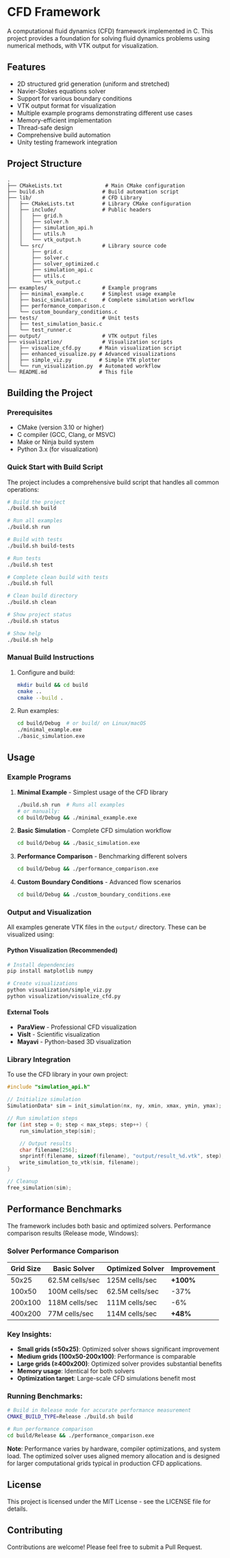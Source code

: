# CFD Framework

A computational fluid dynamics (CFD) framework implemented in C. This project provides a foundation for solving fluid dynamics problems using numerical methods, with VTK output for visualization.

## Features

- 2D structured grid generation (uniform and stretched)
- Navier-Stokes equations solver
- Support for various boundary conditions
- VTK output format for visualization
- Multiple example programs demonstrating different use cases
- Memory-efficient implementation
- Thread-safe design
- Comprehensive build automation
- Unity testing framework integration

## Project Structure

```
.
├── CMakeLists.txt              # Main CMake configuration
├── build.sh                   # Build automation script
├── lib/                       # CFD Library
│   ├── CMakeLists.txt         # Library CMake configuration
│   ├── include/               # Public headers
│   │   ├── grid.h
│   │   ├── solver.h
│   │   ├── simulation_api.h
│   │   ├── utils.h
│   │   └── vtk_output.h
│   └── src/                   # Library source code
│       ├── grid.c
│       ├── solver.c
│       ├── solver_optimized.c
│       ├── simulation_api.c
│       ├── utils.c
│       └── vtk_output.c
├── examples/                  # Example programs
│   ├── minimal_example.c      # Simplest usage example
│   ├── basic_simulation.c     # Complete simulation workflow
│   ├── performance_comparison.c
│   └── custom_boundary_conditions.c
├── tests/                     # Unit tests
│   ├── test_simulation_basic.c
│   └── test_runner.c
├── output/                    # VTK output files
├── visualization/             # Visualization scripts
│   ├── visualize_cfd.py      # Main visualization script
│   ├── enhanced_visualize.py # Advanced visualizations
│   ├── simple_viz.py         # Simple VTK plotter
│   └── run_visualization.py  # Automated workflow
└── README.md                 # This file
```

## Building the Project

### Prerequisites

- CMake (version 3.10 or higher)
- C compiler (GCC, Clang, or MSVC)
- Make or Ninja build system
- Python 3.x (for visualization)

### Quick Start with Build Script

The project includes a comprehensive build script that handles all common operations:

```bash
# Build the project
./build.sh build

# Run all examples
./build.sh run

# Build with tests
./build.sh build-tests

# Run tests
./build.sh test

# Complete clean build with tests
./build.sh full

# Clean build directory
./build.sh clean

# Show project status
./build.sh status

# Show help
./build.sh help
```

### Manual Build Instructions

1. Configure and build:
   ```bash
   mkdir build && cd build
   cmake ..
   cmake --build .
   ```

2. Run examples:
   ```bash
   cd build/Debug  # or build/ on Linux/macOS
   ./minimal_example.exe
   ./basic_simulation.exe
   ```

## Usage

### Example Programs

1. **Minimal Example** - Simplest usage of the CFD library
   ```bash
   ./build.sh run  # Runs all examples
   # or manually:
   cd build/Debug && ./minimal_example.exe
   ```

2. **Basic Simulation** - Complete CFD simulation workflow
   ```bash
   cd build/Debug && ./basic_simulation.exe
   ```

3. **Performance Comparison** - Benchmarking different solvers
   ```bash
   cd build/Debug && ./performance_comparison.exe
   ```

4. **Custom Boundary Conditions** - Advanced flow scenarios
   ```bash
   cd build/Debug && ./custom_boundary_conditions.exe
   ```

### Output and Visualization

All examples generate VTK files in the `output/` directory. These can be visualized using:

#### Python Visualization (Recommended)
```bash
# Install dependencies
pip install matplotlib numpy

# Create visualizations
python visualization/simple_viz.py
python visualization/visualize_cfd.py
```

#### External Tools
- **ParaView** - Professional CFD visualization
- **VisIt** - Scientific visualization
- **Mayavi** - Python-based 3D visualization

### Library Integration

To use the CFD library in your own project:

```c
#include "simulation_api.h"

// Initialize simulation
SimulationData* sim = init_simulation(nx, ny, xmin, xmax, ymin, ymax);

// Run simulation steps
for (int step = 0; step < max_steps; step++) {
    run_simulation_step(sim);

    // Output results
    char filename[256];
    snprintf(filename, sizeof(filename), "output/result_%d.vtk", step);
    write_simulation_to_vtk(sim, filename);
}

// Cleanup
free_simulation(sim);
```

## Performance Benchmarks

The framework includes both basic and optimized solvers. Performance comparison results (Release mode, Windows):

### Solver Performance Comparison

| Grid Size | Basic Solver | Optimized Solver | Improvement |
|-----------|-------------|------------------|-------------|
| 50x25     | 62.5M cells/sec | 125M cells/sec | **+100%** |
| 100x50    | 100M cells/sec  | 62.5M cells/sec | -37% |
| 200x100   | 118M cells/sec  | 111M cells/sec | -6% |
| 400x200   | 77M cells/sec   | 114M cells/sec | **+48%** |

### Key Insights:
- **Small grids (≤50x25)**: Optimized solver shows significant improvement
- **Medium grids (100x50-200x100)**: Performance is comparable
- **Large grids (≥400x200)**: Optimized solver provides substantial benefits
- **Memory usage**: Identical for both solvers
- **Optimization target**: Large-scale CFD simulations benefit most

### Running Benchmarks:
```bash
# Build in Release mode for accurate performance measurement
CMAKE_BUILD_TYPE=Release ./build.sh build

# Run performance comparison
cd build/Release && ./performance_comparison.exe
```

**Note**: Performance varies by hardware, compiler optimizations, and system load. The optimized solver uses aligned memory allocation and is designed for larger computational grids typical in production CFD applications.

## License

This project is licensed under the MIT License - see the LICENSE file for details.

## Contributing

Contributions are welcome! Please feel free to submit a Pull Request.